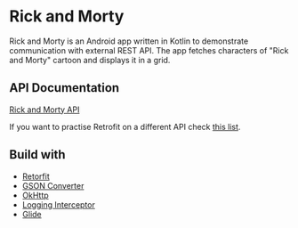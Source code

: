 # Rick and Morty
Rick and Morty is an Android app written in Kotlin to demonstrate communication with external REST API. The app fetches 
characters of "Rick and Morty" cartoon and displays it in a grid. 

## API Documentation
[Rick and Morty API](https://rickandmortyapi.com/documentation)


If you want to practise Retrofit on a different API check [this list](https://github.com/public-apis/public-apis).

## Build with
* [Retorfit](https://github.com/square/retrofit)
* [GSON Converter](https://github.com/square/retrofit/tree/master/retrofit-converters/gson)
* [OkHttp](https://github.com/square/okhttp)
* [Logging Interceptor](https://github.com/square/okhttp/tree/master/okhttp-logging-interceptor)
* [Glide](https://github.com/bumptech/glide)
